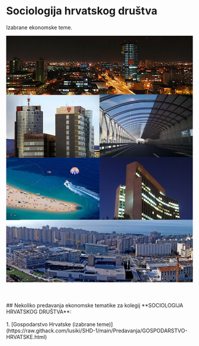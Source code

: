 
# Sociologija hrvatskog društva
Izabrane ekonomske teme.

<p align="center">
  <img src="./Foto/ekonFotos.jpg" width="750" title="hover text">
</p>



<br>
<br>
## Nekoliko predavanja ekonomske tematike za kolegij **SOCIOLOGIJA HRVATSKOG DRUŠTVA**:
<br>
<br>
1. [Gospodarstvo Hrvatske (izabrane teme)](https://raw.githack.com/lusiki/SHD-1/main/Predavanja/GOSPODARSTVO-HRVATSKE.html)<br>
<br>